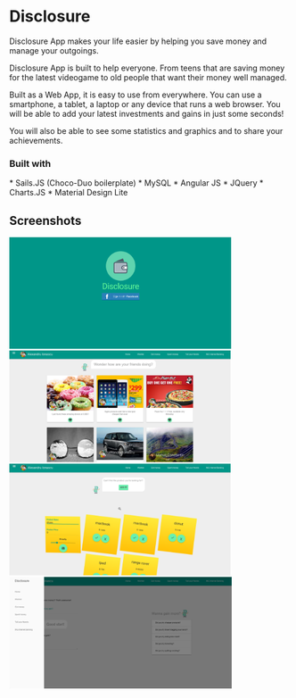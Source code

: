 # Disclosure
Disclosure App makes your life easier by helping you save money and manage your outgoings.

Disclosure App is built to help everyone. From teens that are saving money for the latest videogame to old people that want their money well managed.

Built as a Web App, it is easy to use from everywhere. You can use a smartphone, a tablet, a laptop or any device that runs a web browser. You will be able to add your latest investments and gains in just some seconds!

You will also be able to see some statistics and graphics and to share your achievements.

<h3>Built with</h3>
  * Sails.JS (Choco-Duo boilerplate)
  * MySQL
  * Angular JS
  * JQuery
  * Charts.JS
  * Material Design Lite
  
<h2> Screenshots </h2>

<img height="200px" src="https://github.com/dianamin/Disclosure/blob/master/screenshots/Screenshot%20from%202015-12-31%2019:43:52.png" />

<img height="200px" src="https://github.com/dianamin/Disclosure/blob/master/screenshots/Screenshot%20from%202015-12-31%2019:46:36.png" />

<img height="200px" src="https://github.com/dianamin/Disclosure/blob/master/screenshots/Screenshot%20from%202015-12-31%2019:47:19.png" />

<img height="200px" src="https://github.com/dianamin/Disclosure/blob/master/screenshots/Screenshot%20from%202015-12-31%2019:48:11.png" />


